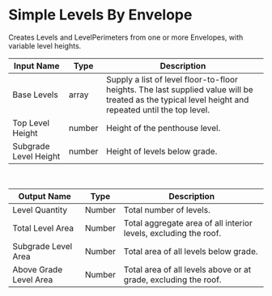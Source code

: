 

# Simple Levels By Envelope

Creates Levels and LevelPerimeters from one or more Envelopes, with variable level heights.

|Input Name|Type|Description|
|---|---|---|
|Base Levels|array|Supply a list of level floor-to-floor heights. The last supplied value will be treated as the typical level height and repeated until the top level.|
|Top Level Height|number|Height of the penthouse level.|
|Subgrade Level Height|number|Height of levels below grade.|


<br>

|Output Name|Type|Description|
|---|---|---|
|Level Quantity|Number|Total number of levels.|
|Total Level Area|Number|Total aggregate area of all interior levels, excluding the roof.|
|Subgrade Level Area|Number|Total area of all levels below grade.|
|Above Grade Level Area|Number|Total area of all levels above or at grade, excluding the roof.|

